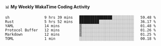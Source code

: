 <!--
**stamp711/stamp711** is a ✨ _special_ ✨ repository because its `README.md` (this file) appears on your GitHub profile.

Here are some ideas to get you started:

- 🔭 I’m currently working on ...
- 🌱 I’m currently learning ...
- 👯 I’m looking to collaborate on ...
- 🤔 I’m looking for help with ...
- 💬 Ask me about ...
- 📫 How to reach me: ...
- 😄 Pronouns: ...
- ⚡ Fun fact: ...
-->

📊 **My Weekly WakaTime Coding Activity**

<!--START_SECTION:waka-->

```text
sh                9 hrs 39 mins   ███████████████░░░░░░░░░░   59.48 %
Rust              5 hrs 52 mins   █████████░░░░░░░░░░░░░░░░   36.17 %
YAML              14 mins         ▒░░░░░░░░░░░░░░░░░░░░░░░░   01.48 %
Protocol Buffer   12 mins         ▒░░░░░░░░░░░░░░░░░░░░░░░░   01.26 %
Markdown          12 mins         ▒░░░░░░░░░░░░░░░░░░░░░░░░   01.25 %
TOML              1 min           ░░░░░░░░░░░░░░░░░░░░░░░░░   00.18 %
```

<!--END_SECTION:waka-->
